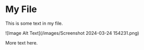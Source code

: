 # My File

This is some text in my file.

![Image Alt Text](/images/Screenshot 2024-03-24 154231.png)

More text here.
